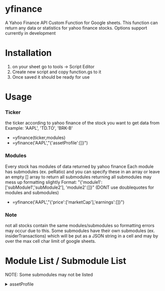 # yfinance
A Yahoo Finance API Custom Function for Google sheets. This function can return any data or statistics for yahoo finance stocks. Options support currently in development

# Installation
1. on your sheet go to tools -> Script Editor
2. Create new script and copy function.gs to it
3. Once saved it should be ready for use

# Usage

### Ticker
the ticker according to yahoo finance of the stock you want to get data from
Example: 'AAPL', 'TD.TO', 'BRK-B'
* =yfinance(ticker,modules)
* =yfinance('AAPL',"{'assetProfile':[]}")

### Modules
Every stock has modules of data returned by yahoo finance
Each module has submodules (ex. peRatio) and you can specify these in an array or leave an empty [] array to return all submodules
returning all submodules may mess up formatting slightly
Format: "{'module1':['subModule1','subModule2'],
          'module2':[]}" (DONT use doublequotes for modules and submodules)
* =yfinance('AAPL',"{'price':['marketCap'],'earnings':[]}")

### Note
not all stocks contain the same modules/submodules so formatting errors may occur due to this. Some submodules have their own submodules (ex. insiderTransactions) which will be put as a JSON string in a cell and may by over the max cell char limit of google sheets. 




# Module List / Submodule List
NOTE: Some submodules may not be listed

<details>
<summary>assetProfile </summary>
<br>
	- address1<br>
	- city<br>
	- state<br>
	- zip<br>
	- country<br>
	- phone<br>
	- website<br>
	- industry<br>
	- sector<br>
	- longBusinessSummary<br>
	- fullTimeEmployees<br>
	- companyOfficers<br>
	- auditRisk<br>
	- boardRisk<br>
	- compensationRisk<br>
	- shareHolderRightsRisk<br>
	- overallRisk<br>
	- governanceEpochDate<br>
	- compensationAsOfEpochDate<br>
	- maxAge<br>
	- address2<br>
	- fax<br>
	<br><br>
<details>
<summary>recommendationTrend</summary>
	- trend
	- maxAge
* cashflowStatementHistory
	- cashflowStatements
	- maxAge
* indexTrend
	- maxAge
	- symbol
	- peRatio
	- pegRatio
	- estimates
* defaultKeyStatistics
	- maxAge
	- priceHint
	- enterpriseValue
	- forwardPE
	- profitMargins
	- floatShares
	- sharesOutstanding
	- sharesShort
	- sharesShortPriorMonth
	- sharesShortPreviousMonthDate
	- dateShortInterest
	- sharesPercentSharesOut
	- heldPercentInsiders
	- heldPercentInstitutions
	- shortRatio
	- shortPercentOfFloat
	- beta
	- impliedSharesOutstanding
	- morningStarOverallRating
	- morningStarRiskRating
	- category
	- bookValue
	- priceToBook
	- annualReportExpenseRatio
	- ytdReturn
	- beta3Year
	- totalAssets
	- yield
	- fundFamily
	- fundInceptionDate
	- legalType
	- threeYearAverageReturn
	- fiveYearAverageReturn
	- priceToSalesTrailing12Months
	- lastFiscalYearEnd
	- nextFiscalYearEnd
	- mostRecentQuarter
	- earningsQuarterlyGrowth
	- revenueQuarterlyGrowth
	- netIncomeToCommon
	- trailingEps
	- forwardEps
	- pegRatio
	- lastSplitFactor
	- lastSplitDate
	- enterpriseToRevenue
	- enterpriseToEbitda
	- 52WeekChange
	- SandP52WeekChange
	- lastDividendValue
	- lastDividendDate
	- lastCapGain
	- annualHoldingsTurnover
* industryTrend
	- maxAge
	- symbol
	- peRatio
	- pegRatio
	- estimates
* quoteType
	- exchange
	- quoteType
	- symbol
	- underlyingSymbol
	- shortName
	- longName
	- firstTradeDateEpochUtc
	- timeZoneFullName
	- timeZoneShortName
	- uuid
	- messageBoardId
	- gmtOffSetMilliseconds
	- maxAge
* incomeStatementHistory
	- incomeStatementHistory
	- maxAge
* fundOwnership
	- maxAge
	- ownershipList
* summaryDetail
	- maxAge
	- priceHint
	- previousClose
	- open
	- dayLow
	- dayHigh
	- regularMarketPreviousClose
	- regularMarketOpen
	- regularMarketDayLow
	- regularMarketDayHigh
	- dividendRate
	- dividendYield
	- exDividendDate
	- payoutRatio
	- fiveYearAvgDividendYield
	- beta
	- trailingPE
	- forwardPE
	- volume
	- regularMarketVolume
	- averageVolume
	- averageVolume10days
	- averageDailyVolume10Day
	- bid
	- ask
	- bidSize
	- askSize
	- marketCap
	- yield
	- ytdReturn
	- totalAssets
	- expireDate
	- strikePrice
	- openInterest
	- fiftyTwoWeekLow
	- fiftyTwoWeekHigh
	- priceToSalesTrailing12Months
	- fiftyDayAverage
	- twoHundredDayAverage
	- trailingAnnualDividendRate
	- trailingAnnualDividendYield
	- navPrice
	- currency
	- fromCurrency
	- toCurrency
	- lastMarket
	- volume24Hr
	- volumeAllCurrencies
	- circulatingSupply
	- algorithm
	- maxSupply
	- startDate
	- tradeable
* insiderHolders
	- holders
	- maxAge
* calendarEvents
	- maxAge
	- earnings
	- exDividendDate
	- dividendDate
* upgradeDowngradeHistory
	- history
	- maxAge
* price
	- maxAge
	- preMarketChangePercent
	- preMarketChange
	- preMarketTime
	- preMarketPrice
	- preMarketSource
	- postMarketChange
	- postMarketPrice
	- regularMarketChangePercent
	- regularMarketChange
	- regularMarketTime
	- priceHint
	- regularMarketPrice
	- regularMarketDayHigh
	- regularMarketDayLow
	- regularMarketVolume
	- averageDailyVolume10Day
	- averageDailyVolume3Month
	- regularMarketPreviousClose
	- regularMarketSource
	- regularMarketOpen
	- strikePrice
	- openInterest
	- exchange
	- exchangeName
	- exchangeDataDelayedBy
	- marketState
	- quoteType
	- symbol
	- underlyingSymbol
	- shortName
	- longName
	- currency
	- quoteSourceName
	- currencySymbol
	- fromCurrency
	- toCurrency
	- lastMarket
	- volume24Hr
	- volumeAllCurrencies
	- circulatingSupply
	- marketCap
* balanceSheetHistory
	- balanceSheetStatements
	- maxAge
* earningsTrend
	- trend
	- maxAge
* secFilings
	- filings
	- maxAge
* institutionOwnership
	- maxAge
	- ownershipList
* majorHoldersBreakdown
	- maxAge
	- insidersPercentHeld
	- institutionsPercentHeld
	- institutionsFloatPercentHeld
	- institutionsCount
* balanceSheetHistoryQuarterly
	- balanceSheetStatements
	- maxAge
* earningsHistory
	- history
	- maxAge
* majorDirectHolders
	- holders
	- maxAge
* summaryProfile
	- address1
	- city
	- state
	- zip
	- country
	- phone
	- website
	- industry
	- sector
	- longBusinessSummary
	- fullTimeEmployees
	- companyOfficers
	- maxAge
	- address2
	- fax
* netSharePurchaseActivity
	- maxAge
	- period
	- buyInfoCount
	- buyInfoShares
	- buyPercentInsiderShares
	- sellInfoCount
	- sellInfoShares
	- sellPercentInsiderShares
	- netInfoCount
	- netInfoShares
	- netPercentInsiderShares
	- totalInsiderShares
* insiderTransactions
	- transactions
	- maxAge
* sectorTrend
	- maxAge
	- symbol
	- peRatio
	- pegRatio
	- estimates
* incomeStatementHistoryQuarterly
	- incomeStatementHistory
	- maxAge
* cashflowStatementHistoryQuarterly
	- cashflowStatements
	- maxAge
* earnings
	- maxAge
	- earningsChart
	- financialsChart
	- financialCurrency
* financialData
	- maxAge
	- currentPrice
	- targetHighPrice
	- targetLowPrice
	- targetMeanPrice
	- targetMedianPrice
	- recommendationMean
	- recommendationKey
	- numberOfAnalystOpinions
	- totalCash
	- totalCashPerShare
	- ebitda
	- totalDebt
	- quickRatio
	- currentRatio
	- totalRevenue
	- debtToEquity
	- revenuePerShare
	- returnOnAssets
	- returnOnEquity
	- grossProfits
	- freeCashflow
	- operatingCashflow
	- earningsGrowth
	- revenueGrowth
	- grossMargins
	- ebitdaMargins
	- operatingMargins
	- profitMargins
	- financialCurrency
* fundProfile
	- maxAge
	- styleBoxUrl
	- family
	- categoryName
	- legalType
	- managementInfo
	- feesExpensesInvestment
	- feesExpensesInvestmentCat
	- initInvestment
	- initIraInvestment
	- initAipInvestment
	- subseqInvestment
	- subseqIraInvestment
	- subseqAipInvestment
	- brokerages
* topHoldings
	- maxAge
	- cashPosition
	- stockPosition
	- bondPosition
	- otherPosition
	- preferredPosition
	- convertiblePosition
	- holdings
	- equityHoldings
	- bondHoldings
	- bondRatings
	- sectorWeightings
* fundPerformance
	- maxAge
	- performanceOverview
	- performanceOverviewCat
	- trailingReturns
	- trailingReturnsNav
	- trailingReturnsCat
	- annualTotalReturns
	- pastQuarterlyReturns
	- riskOverviewStatistics
	- riskOverviewStatisticsCat

